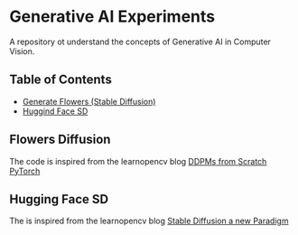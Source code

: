# Generative AI Experiments
A repository ot understand the concepts of Generative AI in Computer Vision.

## Table of Contents
- [Generate Flowers (Stable Diffusion)](#flowers-diffusion)
- [Huggind Face SD](#hfsd-diffusion)

## Flowers Diffusion <a name="flowers-diffusion"></a>
The code is inspired from the learnopencv blog [DDPMs from Scratch PyTorch](https://learnopencv.com/denoising-diffusion-probabilistic-models/#Writing-DDPMs-From-Scratch-In-PyTorch)

## Hugging Face SD <a name="hfsd-diffusion"></a> 
The is inspired from the learnopencv blog [Stable Diffusion a new Paradigm](https://github.com/spmallick/learnopencv/blob/master/Stable-Diffusion-A-New-Paradigm-in-Generative-AI/Diffusion_Models_Inference.ipynb)
